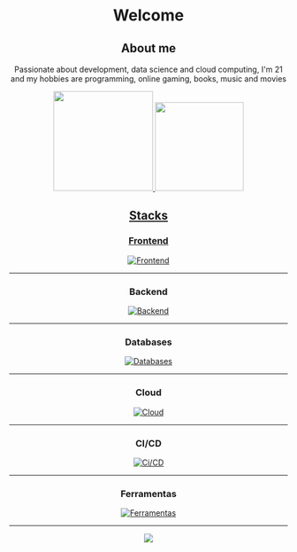 <h1 align='center'>Welcome</h1> 
<h2 align='center'>About me</h2>
<p align='center'>Passionate about development, data science and cloud computing, I'm 21 and my hobbies are programming, online gaming, books, music and movies</p>
<div align="center">
  <a href="https://github.com/PaPaPaulitos">
  <img height="180em" style=border_radius="20" src="https://github-readme-stats.vercel.app/api?username=PaPaPaulitos&theme=dracula"/>
    <img height="160em" aligh="right" style=border_radius="20" src="https://github-readme-stats.vercel.app/api/top-langs/?username=PaPaPaulitos&layout=compact&langs_count=7&theme=dracula"/>

<h2 align='center'>Stacks</h2>

### Frontend
    
[![Frontend](https://skillicons.dev/icons?i=js,ts,html,css,react,bootstrap)](https://skillicons.dev)

---

### Backend

[![Backend](https://skillicons.dev/icons?i=django,laravel,php,python,prisma,nodejs,express)](https://skillicons.dev)

---

### Databases

[![Databases](https://skillicons.dev/icons?i=mysql,postgres,mongodb)](https://skillicons.dev)

---

### Cloud

[![Cloud](https://skillicons.dev/icons?i=aws,azure,vercel,cloudflare)](https://skillicons.dev)

---

### CI/CD

[![Ci/CD](https://skillicons.dev/icons?i=docker,gitlab)](https://skillicons.dev)

---

### Ferramentas

[![Ferramentas](https://skillicons.dev/icons?i=git,github,figma,vscode,linux,powershell)](https://skillicons.dev)

---

  <div align="center">
  <img align="center" src="https://i.pinimg.com/originals/56/e8/60/56e8605b1c64e7babf7584c4fbd5db4d.gif"/>



 
<div> 
</div>
</div>
  
